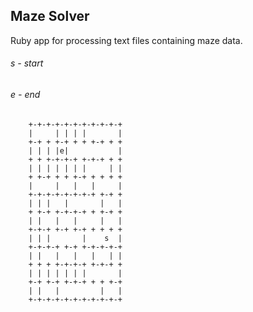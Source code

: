 ## Maze Solver

Ruby app for processing text files containing maze data.

###### s - start
###### e - end

        +-+-+-+-+-+-+-+-+-+-+
		|     | | | |       |
		+-+ + +-+ + + +-+ + +
		| | | |e|           |
		+ + +-+-+-+ +-+-+ + +
		| | | | | | |     | |
		+ +-+ + + +-+ + + + +
		|     |   |   |     |
		+-+-+-+-+-+-+-+ +-+ +
		| | |   |       |   |
		+ +-+ +-+-+-+ + +-+ +
		| |   |   |     |   |
		+-+-+ +-+ +-+ + + + +
		| | |       |    s  |
		+-+-+-+ +-+ +-+-+-+-+
		| |   |   |   |   | |
		+ + + +-+-+-+ +-+-+ +
		| | | | | | |       |
		+-+ +-+ +-+-+ + + +-+
		| |   |         |   |
		+-+-+-+-+-+-+-+-+-+-+